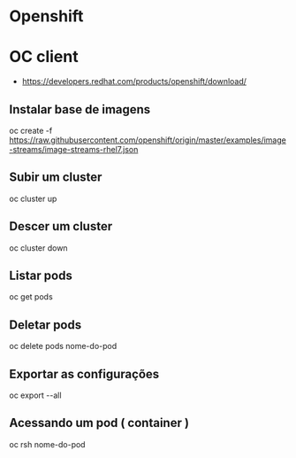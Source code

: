# Openshift

# OC client

- https://developers.redhat.com/products/openshift/download/


## Instalar base de imagens

oc create -f https://raw.githubusercontent.com/openshift/origin/master/examples/image-streams/image-streams-rhel7.json

## Subir um cluster

oc cluster up

## Descer um cluster

oc cluster down

## Listar pods 

oc get pods

## Deletar pods

oc delete pods nome-do-pod

## Exportar as configurações

oc export --all

## Acessando um pod ( container )

oc rsh nome-do-pod


